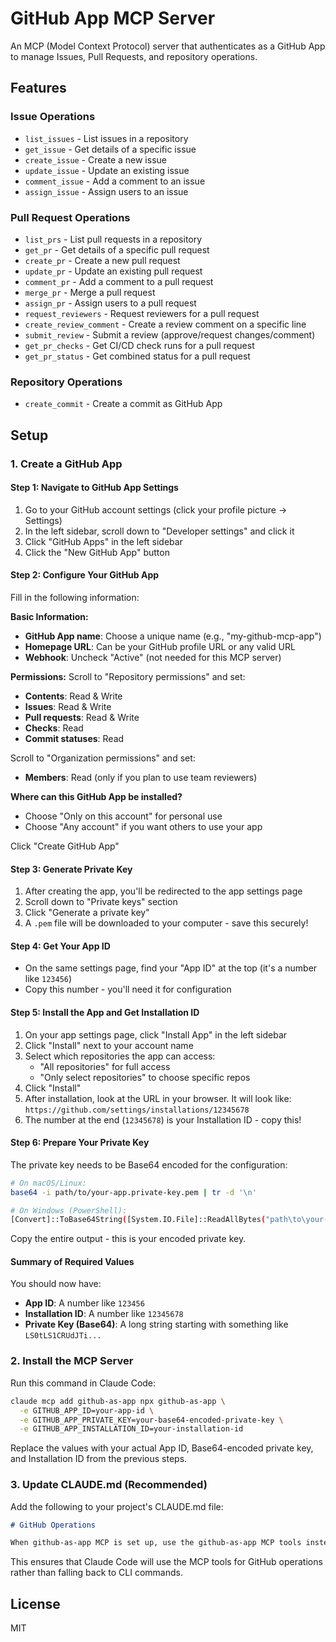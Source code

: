 # GitHub App MCP Server

An MCP (Model Context Protocol) server that authenticates as a GitHub App to manage Issues, Pull Requests, and repository operations.

## Features

### Issue Operations
- `list_issues` - List issues in a repository
- `get_issue` - Get details of a specific issue
- `create_issue` - Create a new issue
- `update_issue` - Update an existing issue
- `comment_issue` - Add a comment to an issue
- `assign_issue` - Assign users to an issue

### Pull Request Operations
- `list_prs` - List pull requests in a repository
- `get_pr` - Get details of a specific pull request
- `create_pr` - Create a new pull request
- `update_pr` - Update an existing pull request
- `comment_pr` - Add a comment to a pull request
- `merge_pr` - Merge a pull request
- `assign_pr` - Assign users to a pull request
- `request_reviewers` - Request reviewers for a pull request
- `create_review_comment` - Create a review comment on a specific line
- `submit_review` - Submit a review (approve/request changes/comment)
- `get_pr_checks` - Get CI/CD check runs for a pull request
- `get_pr_status` - Get combined status for a pull request

### Repository Operations
- `create_commit` - Create a commit as GitHub App

## Setup

### 1. Create a GitHub App

#### Step 1: Navigate to GitHub App Settings
1. Go to your GitHub account settings (click your profile picture → Settings)
2. In the left sidebar, scroll down to "Developer settings" and click it
3. Click "GitHub Apps" in the left sidebar
4. Click the "New GitHub App" button

#### Step 2: Configure Your GitHub App
Fill in the following information:

**Basic Information:**
- **GitHub App name**: Choose a unique name (e.g., "my-github-mcp-app")
- **Homepage URL**: Can be your GitHub profile URL or any valid URL
- **Webhook**: Uncheck "Active" (not needed for this MCP server)

**Permissions:**
Scroll to "Repository permissions" and set:
- **Contents**: Read & Write
- **Issues**: Read & Write  
- **Pull requests**: Read & Write
- **Checks**: Read
- **Commit statuses**: Read

Scroll to "Organization permissions" and set:
- **Members**: Read (only if you plan to use team reviewers)

**Where can this GitHub App be installed?**
- Choose "Only on this account" for personal use
- Choose "Any account" if you want others to use your app

Click "Create GitHub App"

#### Step 3: Generate Private Key
1. After creating the app, you'll be redirected to the app settings page
2. Scroll down to "Private keys" section
3. Click "Generate a private key"
4. A `.pem` file will be downloaded to your computer - save this securely!

#### Step 4: Get Your App ID
- On the same settings page, find your "App ID" at the top (it's a number like `123456`)
- Copy this number - you'll need it for configuration

#### Step 5: Install the App and Get Installation ID
1. On your app settings page, click "Install App" in the left sidebar
2. Click "Install" next to your account name
3. Select which repositories the app can access:
   - "All repositories" for full access
   - "Only select repositories" to choose specific repos
4. Click "Install"
5. After installation, look at the URL in your browser. It will look like:
   `https://github.com/settings/installations/12345678`
6. The number at the end (`12345678`) is your Installation ID - copy this!

#### Step 6: Prepare Your Private Key
The private key needs to be Base64 encoded for the configuration:

```bash
# On macOS/Linux:
base64 -i path/to/your-app.private-key.pem | tr -d '\n'

# On Windows (PowerShell):
[Convert]::ToBase64String([System.IO.File]::ReadAllBytes("path\to\your-app.private-key.pem"))
```

Copy the entire output - this is your encoded private key.

#### Summary of Required Values
You should now have:
- **App ID**: A number like `123456`
- **Installation ID**: A number like `12345678`  
- **Private Key (Base64)**: A long string starting with something like `LS0tLS1CRUdJTi...`

### 2. Install the MCP Server

Run this command in Claude Code:

```bash
claude mcp add github-as-app npx github-as-app \
  -e GITHUB_APP_ID=your-app-id \
  -e GITHUB_APP_PRIVATE_KEY=your-base64-encoded-private-key \
  -e GITHUB_APP_INSTALLATION_ID=your-installation-id
```

Replace the values with your actual App ID, Base64-encoded private key, and Installation ID from the previous steps.

### 3. Update CLAUDE.md (Recommended)

Add the following to your project's CLAUDE.md file:

```markdown
# GitHub Operations

When github-as-app MCP is set up, use the github-as-app MCP tools instead of the gh command for GitHub operations.
```

This ensures that Claude Code will use the MCP tools for GitHub operations rather than falling back to CLI commands.

## License

MIT